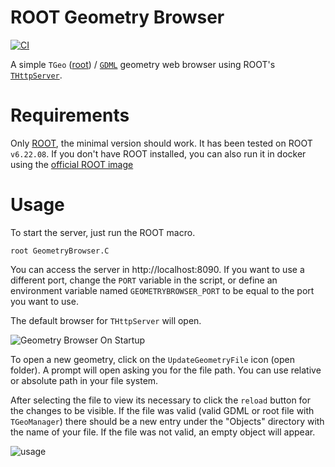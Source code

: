 # ROOT Geometry Browser

[![CI](https://github.com/lobis/geometry-browser/actions/workflows/ci.yml/badge.svg)](https://github.com/lobis/geometry-browser/actions/workflows/ci.yml)

A simple `TGeo` ([root](https://root.cern.ch/doc/master/classTGeoManager.html)) / [`GDML`](https://root.cern.ch/doc/v614/group__Geometry__gdml.html) geometry web browser using ROOT's [`THttpServer`](https://root.cern.ch/root/htmldoc/guides/HttpServer/HttpServer.html).

# Requirements 

Only [ROOT](https://root.cern/), the minimal version should work. It has been tested on ROOT `v6.22.08`. If you don't have ROOT installed, you can also run it in docker using the [official ROOT image](https://hub.docker.com/r/rootproject/root)

# Usage

To start the server, just run the ROOT macro.

```
root GeometryBrowser.C
```

You can access the server in http://localhost:8090. If you want to use a different port, change the `PORT` variable in the script, or define an environment variable named `GEOMETRYBROWSER_PORT` to be equal to the port you want to use.

The default browser for `THttpServer` will open.

![Geometry Browser On Startup](https://user-images.githubusercontent.com/35803280/113483324-20743980-94a3-11eb-89af-66d85cb0d798.PNG)

To open a new geometry, click on the `UpdateGeometryFile` icon (open folder). A prompt will open asking you for the file path. You can use relative or absolute path in your file system.

After selecting the file to view its necessary to click the `reload` button for the changes to be visible. If the file was valid (valid GDML or root file with `TGeoManager`) there should be a new entry under the "Objects" directory with the name of your file. If the file was not valid, an empty object will appear.

![usage](https://user-images.githubusercontent.com/35803280/113485440-bf059800-94ad-11eb-90e9-16b478ba7b94.gif)
